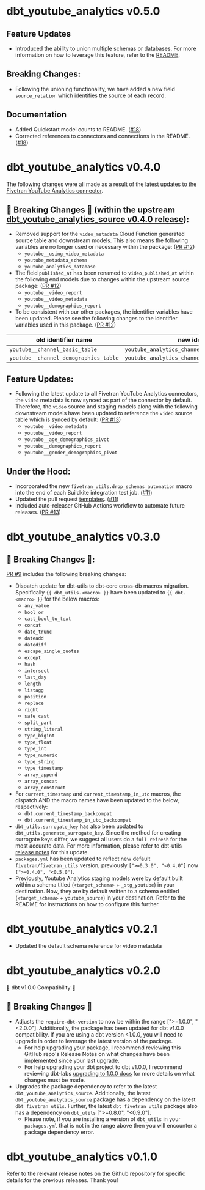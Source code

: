 # dbt_youtube_analytics v0.5.0

## Feature Updates
- Introduced the ability to union multiple schemas or databases. For more information on how to leverage this feature, refer to the [README](https://github.com/fivetran/dbt_youtube_analytics/blob/main/README.md#unioning-multiple-youtube-analytics-connections).

## Breaking Changes:
- Following the unioning functionality, we have added a new field `source_relation` which identifies the source of each record.


## Documentation
- Added Quickstart model counts to README. ([#18](https://github.com/fivetran/dbt_youtube_analytics/pull/18))
- Corrected references to connectors and connections in the README. ([#18](https://github.com/fivetran/dbt_youtube_analytics/pull/18))

# dbt_youtube_analytics v0.4.0

The following changes were all made as a result of the [latest updates to the Fivetran YouTube Analytics connector](https://fivetran.com/docs/applications/youtube-analytics/changelog#june2023).
## 🚨 Breaking Changes 🚨 (within the upstream [dbt_youtube_analytics_source v0.4.0 release](https://github.com/fivetran/dbt_youtube_analytics_source/releases/tag/v0.4.0)):
- Removed support for the `video_metadata` Cloud Function generated source table and downstream models. This also means the following variables are no longer used or necessary within the package: ([PR #12](https://github.com/fivetran/dbt_youtube_analytics_source/pull/12))
  - `youtube__using_video_metadata`
  - `youtube_metadata_schema`
  - `youtube_analytics_database`
- The field `published_at` has been renamed to `video_published_at` within the following end models due to changes within the upstream source package: ([PR #12](https://github.com/fivetran/dbt_youtube_analytics_source/pull/12))
  - `youtube__video_report`
  - `youtube__video_metadata`
  - `youtube__demographics_report`
- To be consistent with our other packages, the identifier variables have been updated. Please see the following changes to the identifier variables used in this package. ([PR #12](https://github.com/fivetran/dbt_youtube_analytics_source/pull/12))

| **old identifier name** | **new identifier name** |
| ------------------------|-------------------------|
| `youtube__channel_basic_table` | `youtube_analytics_channel_basic_a_2_identifier` |
| `youtube__channel_demographics_table` | `youtube_analytics_channel_demographics_a_1_identifier` |

## Feature Updates:
- Following the latest update to **all** Fivetran YouTube Analytics connectors, the `video` metadata is now synced as part of the connector by default. Therefore, the `video` source and staging models along with the following downstream models have been updated to reference the `video` source table which is synced by default: ([PR #13](https://github.com/fivetran/dbt_youtube_analytics/pull/13))
  - `youtube__video_metadata`
  - `youtube__video_report`
  - `youtube__age_demographics_pivot`
  - `youtube__demographics_report`
  - `youtube__gender_demographics_pivot`

## Under the Hood:
- Incorporated the new `fivetran_utils.drop_schemas_automation` macro into the end of each Buildkite integration test job. ([#11](https://github.com/fivetran/dbt_youtube_analytics/pull/11))
- Updated the pull request [templates](/.github). ([#11](https://github.com/fivetran/dbt_youtube_analytics/pull/11))
- Included auto-releaser GitHub Actions workflow to automate future releases. ([PR #13](https://github.com/fivetran/dbt_youtube_analytics/pull/13))

# dbt_youtube_analytics v0.3.0

## 🚨 Breaking Changes 🚨:
[PR #9](https://github.com/fivetran/dbt_youtube_analytics/pull/9) includes the following breaking changes:
- Dispatch update for dbt-utils to dbt-core cross-db macros migration. Specifically `{{ dbt_utils.<macro> }}` have been updated to `{{ dbt.<macro> }}` for the below macros:
    - `any_value`
    - `bool_or`
    - `cast_bool_to_text`
    - `concat`
    - `date_trunc`
    - `dateadd`
    - `datediff`
    - `escape_single_quotes`
    - `except`
    - `hash`
    - `intersect`
    - `last_day`
    - `length`
    - `listagg`
    - `position`
    - `replace`
    - `right`
    - `safe_cast`
    - `split_part`
    - `string_literal`
    - `type_bigint`
    - `type_float`
    - `type_int`
    - `type_numeric`
    - `type_string`
    - `type_timestamp`
    - `array_append`
    - `array_concat`
    - `array_construct`
- For `current_timestamp` and `current_timestamp_in_utc` macros, the dispatch AND the macro names have been updated to the below, respectively:
    - `dbt.current_timestamp_backcompat`
    - `dbt.current_timestamp_in_utc_backcompat`
- `dbt_utils.surrogate_key` has also been updated to `dbt_utils.generate_surrogate_key`. Since the method for creating surrogate keys differ, we suggest all users do a `full-refresh` for the most accurate data. For more information, please refer to dbt-utils [release notes](https://github.com/dbt-labs/dbt-utils/releases) for this update.
- `packages.yml` has been updated to reflect new default `fivetran/fivetran_utils` version, previously `[">=0.3.0", "<0.4.0"]` now `[">=0.4.0", "<0.5.0"]`.
- Previously, Youtube Analytics staging models were by default built within a schema titled (`<target_schema>` + `_stg_youtube`) in your destination. Now, they are by default written to a schema entitled (`<target_schema>` + `youtube_source`) in your destination. Refer to the README for instructions on how to configure this further. 

# dbt_youtube_analytics v0.2.1
- Updated the default schema reference for video metadata
# dbt_youtube_analytics v0.2.0
🎉 dbt v1.0.0 Compatibility 🎉
## 🚨 Breaking Changes 🚨
- Adjusts the `require-dbt-version` to now be within the range [">=1.0.0", "<2.0.0"]. Additionally, the package has been updated for dbt v1.0.0 compatibility. If you are using a dbt version <1.0.0, you will need to upgrade in order to leverage the latest version of the package.
  - For help upgrading your package, I recommend reviewing this GitHub repo's Release Notes on what changes have been implemented since your last upgrade.
  - For help upgrading your dbt project to dbt v1.0.0, I recommend reviewing dbt-labs [upgrading to 1.0.0 docs](https://docs.getdbt.com/docs/guides/migration-guide/upgrading-to-1-0-0) for more details on what changes must be made.
- Upgrades the package dependency to refer to the latest `dbt_youtube_analytics_source`. Additionally, the latest `dbt_youtube_analytics_source` package has a dependency on the latest `dbt_fivetran_utils`. Further, the latest `dbt_fivetran_utils` package also has a dependency on `dbt_utils` [">=0.8.0", "<0.9.0"].
  - Please note, if you are installing a version of `dbt_utils` in your `packages.yml` that is not in the range above then you will encounter a package dependency error.

# dbt_youtube_analytics v0.1.0 
Refer to the relevant release notes on the Github repository for specific details for the previous releases. Thank you!

